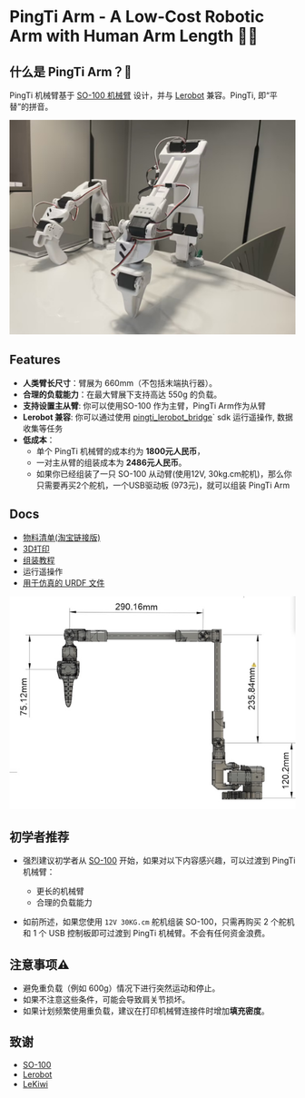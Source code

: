 # PingTi Arm - A Low-Cost Robotic Arm with Human Arm Length 🤖💪

## 什么是 PingTi Arm？🤔
PingTi 机械臂基于 [SO-100 机械臂](https://github.com/TheRobotStudio/SO-ARM100) 设计，并与 [Lerobot](https://github.com/huggingface/lerobot) 兼容。PingTi, 即“平替”的拼音。

![PingTi Arm](../media/pingti_arm_demo.jpg)

## Features
- **人类臂长尺寸**：臂展为 660mm（不包括末端执行器）。
- **合理的负载能力**：在最大臂展下支持高达 550g 的负载。
- **支持设置主从臂**: 你可以使用SO-100 作为主臂，PingTi Arm作为从臂
- **Lerobot 兼容**: 你可以通过使用 [pingti_lerobot_bridge](https://github.com/nomorewzx/pingti_lerobot_bridge)` sdk 运行遥操作, 数据收集等任务
- **低成本**：
    - 单个 PingTi 机械臂的成本约为 **1800元人民币**，
    - 一对主从臂的组装成本为 **2486元人民币**。
    - 如果你已经组装了一只 SO-100 从动臂(使用12V, 30kg.cm舵机)，那么你只需要再买2个舵机，一个USB驱动板 (973元)，就可以组装 PingTi Arm

## Docs
- [物料清单(淘宝链接版)](./BOM_List_CN.md)
- [3D打印](./3d_print.md)
- [组装教程](./Assemble_tutorial_CN.md)
- 运行遥操作
- [用于仿真的 URDF 文件](./docs/URDF_SIM.md)

![PingTi 机械臂的右侧视图](../drawings/PingTi_Arm_RightView_V1_20250218.jpg)

## 初学者推荐

- 强烈建议初学者从 [SO-100](https://github.com/TheRobotStudio/SO-ARM100) 开始，如果对以下内容感兴趣，可以过渡到 PingTi 机械臂：
    - 更长的机械臂
    - 合理的负载能力

- 如前所述，如果您使用 `12V 30KG.cm` 舵机组装 SO-100，只需再购买 2 个舵机和 1 个 USB 控制板即可过渡到 PingTi 机械臂。不会有任何资金浪费。

## 注意事项⚠️
- 避免重负载（例如 600g）情况下进行突然运动和停止。
- 如果不注意这些条件，可能会导致肩关节损坏。
- 如果计划频繁使用重负载，建议在打印机械臂连接件时增加**填充密度**。

## 致谢

- [SO-100](https://github.com/TheRobotStudio/SO-ARM100)
- [Lerobot](https://github.com/huggingface/lerobot)
- [LeKiwi](https://github.com/SIGRobotics-UIUC/LeKiwi)